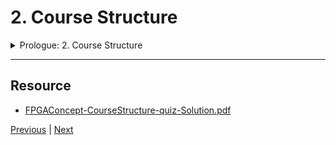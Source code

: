 # 2. Course Structure

<details>
  <summary> Prologue: 2. Course Structure </summary>

<p align="center" >
    <img src="https://rfpga.s3.us-west-1.amazonaws.com/HLS-for-FPGA-Part-1-Combinational-Circuits/images/2_Course-Structure.png" width="90%" > 
    <img src="https://rfpga.s3.us-west-1.amazonaws.com/HLS-for-FPGA-Part-1-Combinational-Circuits/images/2_Course-Structure_2.png" width="90%" > 
    <img src="https://rfpga.s3.us-west-1.amazonaws.com/HLS-for-FPGA-Part-1-Combinational-Circuits/images/2_Course-Structure_3.png" width="90%" > 
    <img src="https://rfpga.s3.us-west-1.amazonaws.com/HLS-for-FPGA-Part-1-Combinational-Circuits/images/2_Course-Structure_4.png" width="90%" > 
    <img src="https://rfpga.s3.us-west-1.amazonaws.com/HLS-for-FPGA-Part-1-Combinational-Circuits/images/2_Course-Structure_5.png" width="90%" > 
    <img src="https://rfpga.s3.us-west-1.amazonaws.com/HLS-for-FPGA-Part-1-Combinational-Circuits/images/2_Course-Structure_6.png" width="90%" > 
    <img src="https://rfpga.s3.us-west-1.amazonaws.com/HLS-for-FPGA-Part-1-Combinational-Circuits/images/2_Course-Structure_7.png" width="90%" > 
    <img src="https://rfpga.s3.us-west-1.amazonaws.com/HLS-for-FPGA-Part-1-Combinational-Circuits/images/2_Course-Structure_8.png" width="90%" > 
    <img src="https://rfpga.s3.us-west-1.amazonaws.com/HLS-for-FPGA-Part-1-Combinational-Circuits/images/2_Course-Structure_9.png" width="90%" > 
    <img src="https://rfpga.s3.us-west-1.amazonaws.com/HLS-for-FPGA-Part-1-Combinational-Circuits/images/2_Course-Structure_10.png" width="90%" > 
    <img src="https://rfpga.s3.us-west-1.amazonaws.com/HLS-for-FPGA-Part-1-Combinational-Circuits/images/2_Course-Structure_11.png" width="90%" > 
    <img src="https://rfpga.s3.us-west-1.amazonaws.com/HLS-for-FPGA-Part-1-Combinational-Circuits/images/2_Course-Structure_12.png" width="90%" > 
    <img src="https://rfpga.s3.us-west-1.amazonaws.com/HLS-for-FPGA-Part-1-Combinational-Circuits/images/2_Course-Structure_13.png" width="90%" > 
    <img src="https://rfpga.s3.us-west-1.amazonaws.com/HLS-for-FPGA-Part-1-Combinational-Circuits/images/2_Course-Structure_14.png" width="90%" > 
    <img src="https://rfpga.s3.us-west-1.amazonaws.com/HLS-for-FPGA-Part-1-Combinational-Circuits/images/2_Course-Structure_15.png" width="90%" > 
    <img src="https://rfpga.s3.us-west-1.amazonaws.com/HLS-for-FPGA-Part-1-Combinational-Circuits/images/2_Course-Structure_16.png" width="90%" > 
</p> 

</details>

---

## Resource

-   [FPGAConcept-CourseStructure-quiz-Solution.pdf](https://rfpga.s3.us-west-1.amazonaws.com/HLS-for-FPGA-Part-1-Combinational-Circuits/resources/FPGAConcept-CourseStructure-quiz-Solution.pdf)

[Previous](./1_Introduction.md) | [Next](./3_Introduction.md)